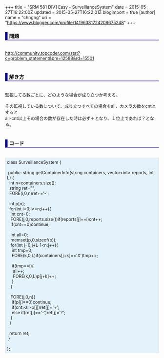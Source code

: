 +++
title = "SRM 581 DIV1 Easy - SurveillanceSystem"
date = 2015-05-27T16:22:00Z
updated = 2015-05-27T16:22:01Z
blogimport = true 
[author]
	name = "chngng"
	uri = "https://www.blogger.com/profile/14196381724208675248"
+++

<div dir="ltr" style="text-align: left;" trbidi="on"><h3 style="border-bottom: 2px solid slateblue; border-left: 8px solid navy; color: black; padding: 0px 0px 1px 5px;">問題 <br /></h3><br /><a href="http://community.topcoder.com/stat?c=problem_statement&amp;pm=12588&amp;rd=15501" target="_blank">http://community.topcoder.com/stat?c=problem_statement&amp;pm=12588&amp;rd=15501</a><br /><br /><h3 style="border-bottom: 2px solid slateblue; border-left: 8px solid navy; color: black; padding: 0px 0px 1px 5px;">解き方 </h3><br />監視してる数ごとに、どのような場合が成り立つか考える。<br /><br />その監視している数について、成り立つすべての場合をall、カメラの数をcntとすると<br />all-cnt以上その場合の数が存在した時は必ず＋となり、１位上であれば？となる。<br /><br /><h3 style="border-bottom: 2px solid slateblue; border-left: 8px solid navy; color: black; padding: 0px 0px 1px 5px;">コード </h3><br /><div style="background-color: #e3f2fb; border: 1px dotted #CCCCCC; padding: 5px;">class SurveillanceSystem {<br /><br /><span class="Apple-tab-span" style="white-space: pre;"> </span>public: string getContainerInfo(string containers, vector&lt;int&gt; reports, int L) {<br /><span class="Apple-tab-span" style="white-space: pre;">  </span>int n=containers.size();<br /><span class="Apple-tab-span" style="white-space: pre;">  </span>string ret="";<br /><span class="Apple-tab-span" style="white-space: pre;">  </span>FORE(i,0,n)ret+='-';<br /><br /><span class="Apple-tab-span" style="white-space: pre;">  </span>int p[n];<br /><span class="Apple-tab-span" style="white-space: pre;">  </span>for(int i=0;i&lt;=n;i++){<br /><span class="Apple-tab-span" style="white-space: pre;">   </span>int cnt=0;<br /><span class="Apple-tab-span" style="white-space: pre;">   </span>FORE(j,0,reports.size())if(reports[j]==i)cnt++;<br /><span class="Apple-tab-span" style="white-space: pre;">   </span>if(cnt==0)continue;<br /><br /><span class="Apple-tab-span" style="white-space: pre;">   </span>int all=0;<br /><span class="Apple-tab-span" style="white-space: pre;">   </span>memset(p,0,sizeof(p));<br /><span class="Apple-tab-span" style="white-space: pre;">   </span>for(int j=0;j+L-1&lt;n;j++){<br /><span class="Apple-tab-span" style="white-space: pre;">    </span>int tmp=0;<br /><span class="Apple-tab-span" style="white-space: pre;">    </span>FORE(k,0,L)if(containers[j+k]=='X')tmp++;<br /><br /><span class="Apple-tab-span" style="white-space: pre;">    </span>if(tmp==i){<br /><span class="Apple-tab-span" style="white-space: pre;">     </span>all++;<br /><span class="Apple-tab-span" style="white-space: pre;">     </span>FORE(k,0,L)p[j+k]++;<br /><span class="Apple-tab-span" style="white-space: pre;">    </span>}<br /><span class="Apple-tab-span" style="white-space: pre;">   </span>}<br /><br /><span class="Apple-tab-span" style="white-space: pre;">   </span>FORE(j,0,n){<br /><span class="Apple-tab-span" style="white-space: pre;">    </span>if(p[j]==0)continue;<br /><span class="Apple-tab-span" style="white-space: pre;">    </span>if(cnt&gt;all-p[j])ret[j]='+';<br /><span class="Apple-tab-span" style="white-space: pre;">    </span>else if(ret[j]=='-')ret[j]='?';<br /><span class="Apple-tab-span" style="white-space: pre;">   </span>}<br /><span class="Apple-tab-span" style="white-space: pre;">  </span>}<br /><br /><span class="Apple-tab-span" style="white-space: pre;">  </span>return ret;<br /><span class="Apple-tab-span" style="white-space: pre;"> </span>}<br /><br />};</div></div>
